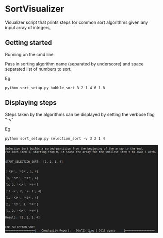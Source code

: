 # SortVisualizer
Visualizer script that prints steps for common sort algorithms given any input array of integers,

## Getting started
Running on the cmd line: 

Pass in sorting algorithm name (separated by underscore) and space separated list of numbers to sort.

Eg.

    python sort_setup.py bubble_sort 3 2 1 4 6 1 8
   

## Displaying steps
Steps taken by the algorithms can be displayed by setting the verbose flag "-v"

Eg. 

    python sort_setup.py selection_sort -v 3 2 1 4

![Selection Sort Results Image](https://github.com/harman-brar/SortVisualizer/blob/master/assets/readme_sel_sort.png?raw=true)



